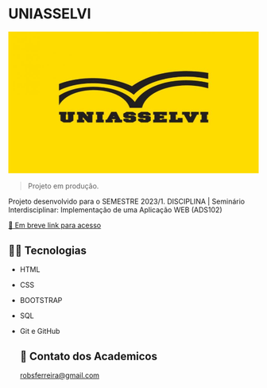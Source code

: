 # UNIASSELVI 

![preview](./.github/preview.png)

>Projeto em produção.

Projeto desenvolvido para o SEMESTRE 2023/1.
DISCIPLINA | Seminário Interdisciplinar: Implementação de uma Aplicação WEB (ADS102)

  [🔗 Em breve link para acesso](https://robsferreira.github.io/link_regional/) 
    

  ## 👨‍💻 Tecnologias 

- HTML
- CSS
- BOOTSTRAP
- SQL
- Git e GitHub
  
  ## 📧 Contato dos Academicos

  robsferreira@gmail.com
